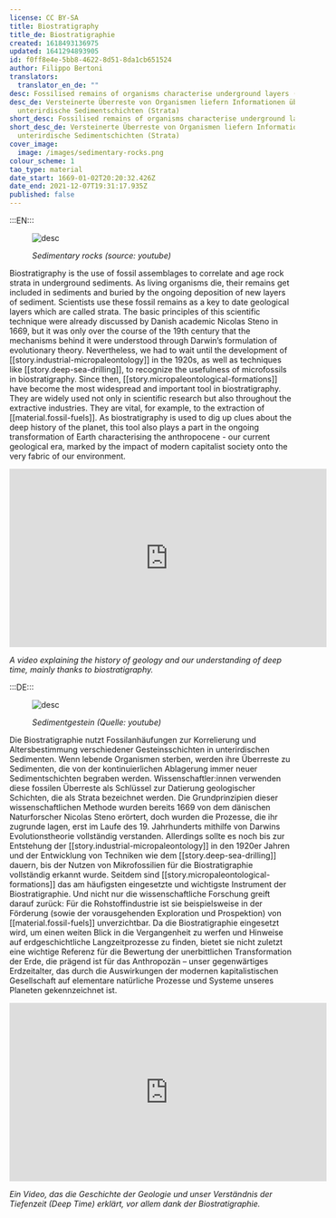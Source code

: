 ```yaml
---
license: CC BY-SA
title: Biostratigraphy
title_de: Biostratigraphie
created: 1618493136975
updated: 1641294893905
id: f0ff8e4e-5bb8-4622-8d51-8da1cb651524
author: Filippo Bertoni
translators:
  translator_en_de: ""
desc: Fossilised remains of organisms characterise underground layers (strata)
desc_de: Versteinerte Überreste von Organismen liefern Informationen über
  unterirdische Sedimentschichten (Strata)
short_desc: Fossilised remains of organisms characterise underground layers (strata)
short_desc_de: Versteinerte Überreste von Organismen liefern Informationen über
  unterirdische Sedimentschichten (Strata)
cover_image:
  image: /images/sedimentary-rocks.png
colour_scheme: 1
tao_type: material
date_start: 1669-01-02T20:20:32.426Z
date_end: 2021-12-07T19:31:17.935Z
published: false
---
```


:::EN:::

<figure>

![desc](/images/filo/sedimentary-rocks.png)

<figcaption>

_Sedimentary rocks (source: youtube)_

</figcaption>

</figure>

Biostratigraphy is the use of fossil assemblages to correlate and age rock strata in underground sediments. As living organisms die, their remains get included in sediments and buried by the ongoing deposition of new layers of sediment. Scientists use these fossil remains as a key to date geological layers which are called strata. The basic principles of this scientific technique were already discussed by Danish academic Nicolas Steno in 1669, but it was only over the course of the 19th century that the mechanisms behind it were understood through Darwin’s formulation of evolutionary theory. Nevertheless, we had to wait until the development of [[story.industrial-micropaleontology]] in the 1920s, as well as techniques like [[story.deep-sea-drilling]], to recognize the usefulness of microfossils in biostratigraphy. Since then, [[story.micropaleontological-formations]] have become the most widespread and important tool in biostratigraphy. They are widely used not only in scientific research but also throughout the extractive industries. They are vital, for example, to the extraction of [[material.fossil-fuels]]. As biostratigraphy is used to dig up clues about the deep history of the planet, this tool also plays a part in the ongoing transformation of Earth characterising the anthropocene - our current geological era, marked by the impact of modern capitalist society onto the very fabric of our environment.

<iframe width="560" height="315" src="https://www.youtube-nocookie.com/embed/rWp5ZpJAIAE?controls=0" title="YouTube video player" frameborder="0" allow="accelerometer; autoplay; clipboard-write; encrypted-media; gyroscope; picture-in-picture" allowfullscreen></iframe>

<figcaption>

_A video explaining the history of geology and our understanding of deep time, mainly thanks to biostratigraphy._

</figcaption>

:::DE:::

<figure>

![desc](/images/filo/sedimentary-rocks.png)

<figcaption>

_Sedimentgestein (Quelle: youtube)_

</figcaption>

</figure>

Die Biostratigraphie nutzt Fossilanhäufungen zur Korrelierung und Altersbestimmung verschiedener Gesteinsschichten in unterirdischen Sedimenten. Wenn lebende Organismen sterben, werden ihre Überreste zu Sedimenten, die von der kontinuierlichen Ablagerung immer neuer Sedimentschichten begraben werden. Wissenschaftler:innen verwenden diese fossilen Überreste als Schlüssel zur Datierung geologischer Schichten, die als Strata bezeichnet werden. Die Grundprinzipien dieser wissenschaftlichen Methode wurden bereits 1669 von dem dänischen Naturforscher Nicolas Steno erörtert, doch wurden die Prozesse, die ihr zugrunde lagen, erst im Laufe des 19. Jahrhunderts mithilfe von Darwins Evolutionstheorie vollständig verstanden. Allerdings sollte es noch bis zur Entstehung der [[story.industrial-micropaleontology]] in den 1920er Jahren und der Entwicklung von Techniken wie dem [[story.deep-sea-drilling]] dauern, bis der Nutzen von Mikrofossilien für die Biostratigraphie vollständig erkannt wurde. Seitdem sind [[story.micropaleontological-formations]] das am häufigsten eingesetzte und wichtigste Instrument der Biostratigraphie. Und nicht nur die wissenschaftliche Forschung greift darauf zurück: Für die Rohstoffindustrie ist sie beispielsweise in der Förderung (sowie der vorausgehenden Exploration und Prospektion) von [[material.fossil-fuels]] unverzichtbar. Da die Biostratigraphie eingesetzt wird, um einen weiten Blick in die Vergangenheit zu werfen und Hinweise auf erdgeschichtliche Langzeitprozesse zu finden, bietet sie nicht zuletzt eine wichtige Referenz für die Bewertung der unerbittlichen Transformation der Erde, die prägend ist für das Anthropozän – unser gegenwärtiges Erdzeitalter, das durch die Auswirkungen der modernen kapitalistischen Gesellschaft auf elementare natürliche Prozesse und Systeme unseres Planeten gekennzeichnet ist.

<iframe width="560" height="315" src="https://www.youtube-nocookie.com/embed/rWp5ZpJAIAE?controls=0" title="YouTube video player" frameborder="0" allow="accelerometer; autoplay; clipboard-write; encrypted-media; gyroscope; picture-in-picture" allowfullscreen></iframe>

<figcaption>

_Ein Video, das die Geschichte der Geologie und unser Verständnis der Tiefenzeit (Deep Time) erklärt, vor allem dank der Biostratigraphie._

</figcaption>